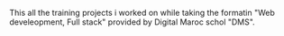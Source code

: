 This all the training projects i worked on while taking the formatin "Web develeopment, Full stack" provided by Digital Maroc schol "DMS".

